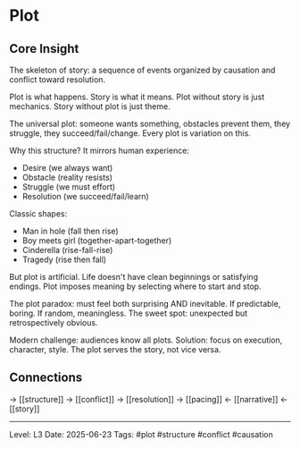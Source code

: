 # Plot

## Core Insight
The skeleton of story: a sequence of events organized by causation and conflict toward resolution.

Plot is what happens. Story is what it means. Plot without story is just mechanics. Story without plot is just theme.

The universal plot: someone wants something, obstacles prevent them, they struggle, they succeed/fail/change. Every plot is variation on this.

Why this structure? It mirrors human experience:
- Desire (we always want)
- Obstacle (reality resists)
- Struggle (we must effort)
- Resolution (we succeed/fail/learn)

Classic shapes:
- Man in hole (fall then rise)
- Boy meets girl (together-apart-together)
- Cinderella (rise-fall-rise)
- Tragedy (rise then fall)

But plot is artificial. Life doesn't have clean beginnings or satisfying endings. Plot imposes meaning by selecting where to start and stop.

The plot paradox: must feel both surprising AND inevitable. If predictable, boring. If random, meaningless. The sweet spot: unexpected but retrospectively obvious.

Modern challenge: audiences know all plots. Solution: focus on execution, character, style. The plot serves the story, not vice versa.

## Connections
→ [[structure]]
→ [[conflict]]
→ [[resolution]]
→ [[pacing]]
← [[narrative]]
← [[story]]

---
Level: L3
Date: 2025-06-23
Tags: #plot #structure #conflict #causation